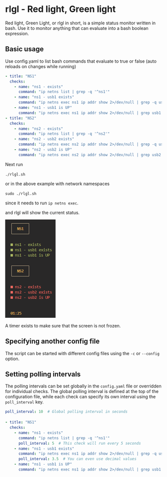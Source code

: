 # rlgl - Red light, Green light

Red light, Green Light, or rlgl in short, is a simple status monitor written in bash. Use it to monitor anything that can evaluate into a bash boolean expression.

## Basic usage

Use config.yaml to list bash commands that evaluate to true or false (auto reloads on changes while running)

```yaml
- title: "NS1"
  checks:
    - name: "ns1 - exists"
      command: "ip netns list | grep -q '^ns1'"
    - name: "ns1 - usb1 exists"
      command: "ip netns exec ns1 ip addr show 2>/dev/null | grep -q usb1"
    - name: "ns1 - usb1 is UP"
      command: "ip netns exec ns1 ip addr show 2>/dev/null | grep usb1 | grep -q 'state UP'"
- title: "NS2"
  checks:
    - name: "ns2 - exists"
      command: "ip netns list | grep -q '^ns2'"
    - name: "ns2 - usb2 exists"
      command: "ip netns exec ns2 ip addr show 2>/dev/null | grep -q usb2"
    - name: "ns2 - usb2 is UP"
      command: "ip netns exec ns2 ip addr show 2>/dev/null | grep usb2 | grep -q 'state UP'"
```

Next run

`./rlgl.sh`

or in the above example with network namespaces

`sudo ./rlgl.sh`

since it needs to run `ip netns exec`.

and rlgl will show the current status.

![image.png](docs/image.png)

A timer exists to make sure that the screen is not frozen.

## Specifying another config file

The script can be started with different config files using the `-c` or `--config` option.

## Setting polling intervals

The polling intervals can be set globally in the `config.yaml` file or overridden for individual checks. The global polling interval is defined at the top of the configuration file, while each check can specify its own interval using the `poll_interval` key.

```yaml
poll_interval: 10  # Global polling interval in seconds

- title: "NS1"
  checks:
    - name: "ns1 - exists"
      command: "ip netns list | grep -q '^ns1'"
      poll_interval: 5  # This check will run every 5 seconds
    - name: "ns1 - usb1 exists"
      command: "ip netns exec ns1 ip addr show 2>/dev/null | grep -q usb1"
      poll_interval: 3.5  # You can even use decimal values
    - name: "ns1 - usb1 is UP"
      command: "ip netns exec ns1 ip addr show 2>/dev/null | grep usb1 | grep -q 'state UP'"
```